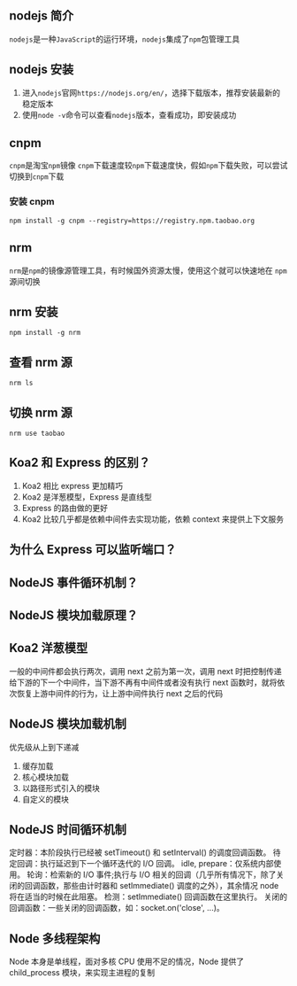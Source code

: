 ## nodejs 简介

`nodejs`是一种`JavaScript`的运行环境，`nodejs`集成了`npm`包管理工具

## nodejs 安装

1. 进入`nodejs`官网`https://nodejs.org/en/`，选择下载版本，推荐安装最新的稳定版本
2. 使用`node -v`命令可以查看`nodejs`版本，查看成功，即安装成功

## cnpm

`cnpm`是淘宝`npm`镜像
`cnpm`下载速度较`npm`下载速度快，假如`npm`下载失败，可以尝试切换到`cnpm`下载

### 安装 cnpm

`npm install -g cnpm --registry=https://registry.npm.taobao.org`

## nrm

`nrm`是`npm`的镜像源管理工具，有时候国外资源太慢，使用这个就可以快速地在 `npm` 源间切换

## nrm 安装

`npm install -g nrm`

## 查看 nrm 源

`nrm ls`

## 切换 nrm 源

`nrm use taobao`

## Koa2 和 Express 的区别？

1. Koa2 相比 express 更加精巧
2. Koa2 是洋葱模型，Express 是直线型
3. Express 的路由做的更好
4. Koa2 比较几乎都是依赖中间件去实现功能，依赖 context 来提供上下文服务

## 为什么 Express 可以监听端口？

## NodeJS 事件循环机制？

## NodeJS 模块加载原理？

## Koa2 洋葱模型

一般的中间件都会执行两次，调用 next 之前为第一次，调用 next 时把控制传递给下游的下一个中间件，当下游不再有中间件或者没有执行 next 函数时，就将依次恢复上游中间件的行为，让上游中间件执行 next 之后的代码

## NodeJS 模块加载机制

优先级从上到下递减

1. 缓存加载
2. 核心模块加载
3. 以路径形式引入的模块
4. 自定义的模块

## NodeJS 时间循环机制

定时器：本阶段执行已经被 setTimeout() 和 setInterval() 的调度回调函数。
待定回调：执行延迟到下一个循环迭代的 I/O 回调。
idle, prepare：仅系统内部使用。
轮询：检索新的 I/O 事件;执行与 I/O 相关的回调（几乎所有情况下，除了关闭的回调函数，那些由计时器和 setImmediate() 调度的之外），其余情况 node 将在适当的时候在此阻塞。
检测：setImmediate() 回调函数在这里执行。
关闭的回调函数：一些关闭的回调函数，如：socket.on('close', ...)。

## Node 多线程架构

Node 本身是单线程，面对多核 CPU 使用不足的情况，Node 提供了 child_process 模块，来实现主进程的复制
